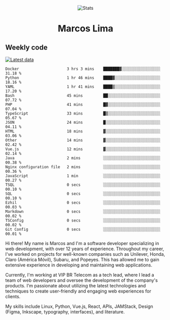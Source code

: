 <div align="center">
  <img src="https://user-images.githubusercontent.com/958723/207206099-04913a11-e77d-4b52-a9d3-5d702839508b.png" alt="Stats" />
  <h1>Marcos Lima</h1>
</div>

## Weekly code

[![Latest data](https://github.com/skvggor/skvggor/actions/workflows/main.yml/badge.svg)](https://github.com/skvggor/skvggor/actions/workflows/main.yml)

<!--START_SECTION:waka-->

```text
Docker                     3 hrs 3 mins    ███████▓░░░░░░░░░░░░░░░░░   31.18 %
Python                     1 hr 46 mins    ████▓░░░░░░░░░░░░░░░░░░░░   18.16 %
YAML                       1 hr 41 mins    ████▒░░░░░░░░░░░░░░░░░░░░   17.20 %
Bash                       45 mins         ██░░░░░░░░░░░░░░░░░░░░░░░   07.72 %
PHP                        41 mins         █▓░░░░░░░░░░░░░░░░░░░░░░░   07.04 %
TypeScript                 33 mins         █▒░░░░░░░░░░░░░░░░░░░░░░░   05.67 %
JSON                       24 mins         █░░░░░░░░░░░░░░░░░░░░░░░░   04.11 %
HTML                       18 mins         ▓░░░░░░░░░░░░░░░░░░░░░░░░   03.06 %
Other                      14 mins         ▓░░░░░░░░░░░░░░░░░░░░░░░░   02.42 %
Vue.js                     12 mins         ▓░░░░░░░░░░░░░░░░░░░░░░░░   02.14 %
Java                       2 mins          ░░░░░░░░░░░░░░░░░░░░░░░░░   00.38 %
Nginx configuration file   2 mins          ░░░░░░░░░░░░░░░░░░░░░░░░░   00.36 %
JavaScript                 1 min           ░░░░░░░░░░░░░░░░░░░░░░░░░   00.27 %
TSQL                       0 secs          ░░░░░░░░░░░░░░░░░░░░░░░░░   00.10 %
SQL                        0 secs          ░░░░░░░░░░░░░░░░░░░░░░░░░   00.10 %
Ezhil                      0 secs          ░░░░░░░░░░░░░░░░░░░░░░░░░   00.03 %
Markdown                   0 secs          ░░░░░░░░░░░░░░░░░░░░░░░░░   00.02 %
TSConfig                   0 secs          ░░░░░░░░░░░░░░░░░░░░░░░░░   00.02 %
Git Config                 0 secs          ░░░░░░░░░░░░░░░░░░░░░░░░░   00.01 %
```

<!--END_SECTION:waka-->

  <p>Hi there! My name is Marcos and I'm a software developer specializing in web development, with over 12 years of experience. Throughout my career, I've worked on projects for well-known companies such as Unilever, Honda, Claro (América Móvil), Subaru, and Popeyes. This has allowed me to gain extensive experience in developing and maintaining web applications.</p>
  
  <p>Currently, I'm working at VIP BR Telecom as a tech lead, where I lead a team of web developers and oversee the development of the company's products. I'm passionate about utilizing the latest technologies and techniques to create user-friendly and engaging web experiences for clients.</p>
  
  <p>My skills include Linux, Python, Vue.js, React, APIs, JAMStack, Design (Figma, Inkscape, typography, interfaces), and literature.</p>
<!-- </details> -->

<!-- <div align="center">
  <h2>🤖 Recent Code Activity</h2>
  <img width="500" src="https://github-readme-stats.vercel.app/api/wakatime?username=skvggor&hide_title=true&layout=compact&theme=transparent" alt="Wakatime Stats" />
</div>

<br>

<div align="center">
  <h2>📈 GitHub Stats</h2>
  <img width="500" src="https://github-readme-stats.vercel.app/api?username=skvggor&show_icons=true&theme=transparent&hide_title=true&count_private=true" alt="GitHub Stats" />
</div>
 -->
